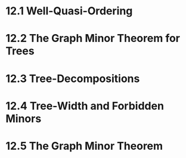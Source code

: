 # 12.1 Well-Quasi-Ordering 

# 12.2 The Graph Minor Theorem for Trees 

# 12.3 Tree-Decompositions 

# 12.4 Tree-Width and Forbidden Minors 

# 12.5 The Graph Minor Theorem
